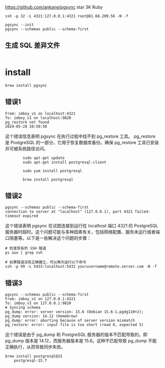 
https://github.com/ankane/pgsync star 3K Ruby

```
ssh -p 32 -L 4321:127.0.0.1:4321 root@81.68.209.56 -N -f

pgsync --init
pgsync --schemas public --schema-first
```

##  生成 SQL 差异文件
```
```

# install
```
brew install pgsync
```

## 错误1
```
From: imboy_v1 on localhost:4321
To: imboy_v1 on localhost:9820
pg_restore not found
2024-05-28 20:50:50
```
这个错误信息表明 pgsync 在执行过程中找不到 pg_restore 工具。 pg_restore 是 PostgreSQL 的一部分，它用于恢复数据库备份。确保 pg_restore 工具已安装并可被系统路径访问。

```
        sudo apt-get update
        sudo apt-get install postgresql-client

        sudo yum install postgresql

        brew install postgresql
```

## 错误2

```
pgsync --schemas public --schema-first
connection to server at "localhost" (127.0.0.1), port 4321 failed: timeout expired
```

这个错误表明 pgsync 在试图连接到运行在 localhost 端口 4321 的 PostgreSQL 服务器时超时。这个问题可能与多种因素有关，包括网络配置、服务未运行或者端口阻塞等。以下是一些解决这个问题的步骤：
```
# 检查现有的 SSH 隧道
ps aux | grep ssh

# 如果隧道没有正确建立，可以再次运行以下命令
ssh -p 99 -L 5433:localhost:5432 yourusername@remote.server.com -N -f
````

## 错误3

```
pgsync --schemas public --schema-first
From: imboy_v1 on 127.0.0.1:4321
To: imboy_v1 on 127.0.0.1:9820
✖ Syncing schema
pg_dump: error: server version: 15.6 (Debian 15.6-1.pgdg110+2); pg_dump version: 14.12 (Homebrew)
pg_dump: error: aborting because of server version mismatch
pg_restore: error: input file is too short (read 0, expected 5)
```

这个错误是由于 pg_dump 和 PostgreSQL 服务器的版本不匹配导致的。即 pg_dump 版本是 14.12，而服务器版本是 15.6。这种不匹配导致 pg_dump 不能正确执行，从而导致同步失败。

```
brew install postgresql@15
    postgresql-15.7
```
